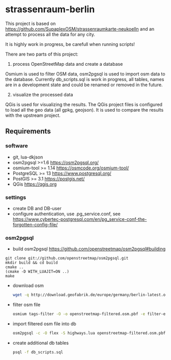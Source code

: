 # strassenraum-berlin

This project is based on https://github.com/SupaplexOSM/strassenraumkarte-neukoelln and an attempt to process all the data for any city. 

It is highly work in progress, be carefull when running scripts!

There are two parts of this project:

1) process OpenStreetMap data and create a database

Osmium is used to filter OSM data, osm2pgsql is used to import osm data to the database. Currently db_scripts.sql is work in progress, all tables, names are in a development state and could be renamed or removed in the future.

2) visualize the processed data

QGis is used for visualizing the results. The QGis project files is configured to load all the geo data (all gpkg, geojson). It is used to compare the results with the upstream project.



## Requirements

### software
- git, lua-dkjson
- osm2pgsql >=1.6  https://osm2pgsql.org/
- osmium-tool >= 1.14 https://osmcode.org/osmium-tool/
- PostgreSQL >= 13 https://www.postgresql.org/
- PostGIS >= 3.1 https://postgis.net/
- QGis https://qgis.org

### settings
- create DB and DB-user
- configure authentication, use .pg_service.conf, see https://www.cybertec-postgresql.com/en/pg_service-conf-the-forgotten-config-file/

### osm2pgsql
- build osm2pgsql  https://github.com/openstreetmap/osm2pgsql#building

```
git clone git://github.com/openstreetmap/osm2pgsql.git
mkdir build && cd build
cmake ..
(cmake -D WITH_LUAJIT=ON ..)
make
```

- download osm
  ```sh
  wget -q http://download.geofabrik.de/europe/germany/berlin-latest.osm.pbf -O openstreetmap-latest.osm.pbf
  ```

- filter osm file
  ```sh
  osmium tags-filter -O -o openstreetmap-filtered.osm.pbf -e filter-expressions.txt openstreetmap-latest.osm.pbf
  ```

- import filtered osm file into db
  ```sh
  osm2pgsql -c -O flex -S highways.lua openstreetmap-filtered.osm.pbf
  ```

- create additional db tables
  ```sh
  psql -f db_scripts.sql
  ```
